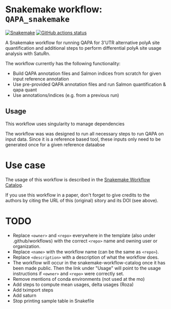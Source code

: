 # Snakemake workflow: `QAPA_snakemake`

[![Snakemake](https://img.shields.io/badge/snakemake-≥6.3.0-brightgreen.svg)](https://snakemake.github.io)
[![GitHub actions status](https://github.com/<owner>/<repo>/workflows/Tests/badge.svg?branch=main)](https://github.com/<owner>/<repo>/actions?query=branch%3Amain+workflow%3ATests)


A Snakemake workflow for running QAPA for 3'UTR alternative polyA site quantification and additional steps to perform differential polyA site usage analysis with SatuRn.

The workflow currently has the following functionality:
- Build QAPA annotation files and Salmon indices from scratch for given input reference annotation
- Use pre-provided QAPA annotation files and run Salmon quantification & qapa quant
- Use annotations/indices  (e.g. from a previous run)


## Usage

This workflow uses singularity to manage dependencies


The workflow was was designed to run all necessary steps to run QAPA on input data. Since it is a reference based tool, these inputs only need to be generated once for a given reference dataabse 


# Use case




The usage of this workflow is described in the [Snakemake Workflow Catalog](https://snakemake.github.io/snakemake-workflow-catalog/?usage=<owner>%2F<repo>).




If you use this workflow in a paper, don't forget to give credits to the authors by citing the URL of this (original) <repo>sitory and its DOI (see above).

# TODO

* Replace `<owner>` and `<repo>` everywhere in the template (also under .github/workflows) with the correct `<repo>` name and owning user or organization.
* Replace `<name>` with the workflow name (can be the same as `<repo>`).
* Replace `<description>` with a description of what the workflow does.
* The workflow will occur in the snakemake-workflow-catalog once it has been made public. Then the link under "Usage" will point to the usage instructions if `<owner>` and `<repo>` were correctly set.
* Remove mentions of conda environments (not used at the mo)
* Add steps to compute mean usages, delta usages (Roza)
* Add tximport steps
* Add saturn
* Stop printing sample table in Snakefile
